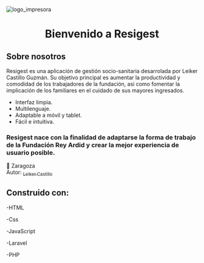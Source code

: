 ![logo_impresora](https://github.com/leikercg/htdocs/assets/119356498/4a66cdb2-8c2b-4a11-8a01-4875727328d5)
<h1 align="center">
Bienvenido a Resigest
</h1>


## Sobre nosotros

Resigest es una aplicación de gestión socio-sanitaria desarrolada por Leiker Castillo Guzmán. Su objetivo principal es aumentar la productividad y comodidad de los trabajadores de la fundación,
asi como fomentar la implicación de los familiares en el cuidado de sus mayores ingresados.

- Interfaz limpia.
- Multilenguaje.
- Adaptable a móvil y tablet.
- Fácil e intuitiva.
  
### Resigest nace con la finalidad de adaptarse la forma de trabajo de la Fundación Rey Ardid y crear la mejor experiencia de usuario posible.


:round_pushpin: Zaragoza <br>
Autor: [<sub>Leiker Castillo</sub>](https://github.com/leikercg) 


## Construido con:
-HTML

-Css

-JavaScript

-Laravel

-PHP
